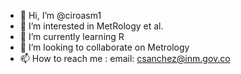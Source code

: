 - 👋 Hi, I’m @ciroasm1
- 👀 I’m interested in MetRology et al.
- 🌱 I’m currently learning R
- 💞️ I’m looking to collaborate on Metrology
- 📫 How to reach me : email: csanchez@inm.gov.co

<!---
ciroasm1/ciroasm1 is a ✨ special ✨ repository because its `README.md` (this file) appears on your GitHub profile.
You can click the Preview link to take a look at your changes.
--->
